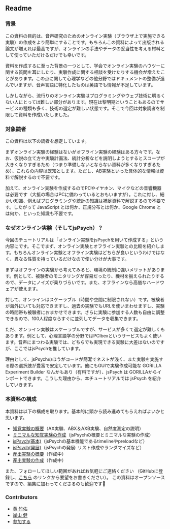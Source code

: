 ## Readme

### 背景

この資料の目的は、音声研究のためのオンライン実験（ブラウザ上で実施できる実験）の作成をより簡単にすることです。もちろんこの資料によって出版される論文が増えれば最高ですが、オンラインの手法やデータの妥当性を考える材料として使っていただけるだけでも幸いです。

資料を作成するに至った背景の一つとして、学会でオンライン実験のハウツーに関する質問を耳にしたり、実験作成に関する相談を受けたりする機会が増えたことがあります。この点に関して心理学などの他分野ではドキュメントの整備が進んでいますが、音声言語に特化したものは英語でも情報が不足しています。

しかしながら、流行りのオンライン実験はプログラミングやウェブ技術に明るくない人にとっては難しい部分があります。現在は黎明期ということもあるのでサービスの種類も多く、技術の選定が難しい状態です。そこで今回は対象読者を制限して資料を作成いたしました。

### 対象読者

この資料は以下の読者を想定しています。

まずオンライン実験の経験はないがオフライン実験の経験はある方々です。なお、仮説の立て方や実験計画法、統計分析などを説明しようとするとスコープが大きくなりすぎるため（つまり準備しないとならない資料が多くなりすぎるため）、これらの内容は既知とします。ただし、AB実験といった具体的な情報は資料で解説するので不要です。

加えて、オンライン実験を作成するのでPCやイヤホン、マイクなどの音響機器は必要です（大抵の場合はPCに備わっているとおもいますが）。これに対し、細かい知識、例えばプログラミングや統計の知識は補足資料で解説するので不要です。したがって JavaScript とは何か、正規分布とは何か、Google Chrome とは何か、といった知識も不要です。

### なぜオンライン実験（そしてjsPsych）？

今回のチュートリアルは「オンライン実験をjsPsychを用いて作成する」という内容にです。そこでまず、オンライン実験とオフライン実験との比較を紹介します。もちろんオンライン実験とオフライン実験はどちらが良いというわけではなく、異なる性質を持っているだけなので使い分けが大事です。

まずはオフラインの実験から考えてみると、環境の統制に強いメリットがあります。例として、被験者のモニタリングが容易だったり、機材を揃えられたりするので、データにノイズが乗りづらいです。また、オフラインなら高価なハードウェアが使えます。

対して、オンラインはスケーラブル（時間や空間に制限されない）です。被験者が海外にいても対応できますし、過去の実験でもURLを使いまわせますし、実験の時間帯も被験者におまかせできます。さらに実験に参加する人数も自由に調整できるので、100人程度ならすぐに並列してデータを収集できます。

ただ、オンライン実験はスケーラブルですが、サービスが多くて選定が難しくもあります。例として、心理言語学の分野ではPCIbexというサービスもよく使います。音声にまつわる実験では、どちらでも実現できる実験に大差はないのですが、ここではjsPsychを推しています。

理由として、jsPsychのほうがコードが簡潔でネストが浅く、また実験を実施する際の選択肢が豊富で安定しています。他にもGUIで実験作成可能な GORILLA Experiment Builder なんかもあり（有料ですが）、jsPsych は GORILLAからインポートできます。こうした理由から、本チュートリアルでは jsPsych を紹介していきます。

### 本資料の構成

本資料は以下の構成を取ります。基本的に頭から読み進めてもらえればよいかと思います。

- [知覚実験の概要](./01_perception_intro/)（AX実験、ABX＆AXB実験、自然度測定の説明）
- [ミニマルな知覚実験の作成](./02_perception_minimal/)（jsPsychの概要とミニマルな実験の作成）
- [jsPsych(基本)](./03_jspsych_basic/)（jsPsychの基本機能であるtimelineやpreloadなど）
- [jsPsych(発展)](./04_jspsych_intermediate)（jsPsychの発展: リスト作成やランダマイズなど）
- [産出実験の概要]()（作成中）
- [産出実験の作成]()（作成中）

また、フォローしてほしい範囲があればお気軽にご連絡ください
（GitHubに登録し、[こちら](https://github.com/cool-atami/online-audio-experiment/issues)
のリンクから要望をお書きください）。
この資料はオープンソースですので、編集に加わってくださるのも歓迎です🤗

### Contributors

- [黄 竹佑](https://researchmap.jp/chuyu_huang)
- [岸山 健](https://researchmap.jp/kishiyamat)
- [参加する](https://github.com/cool-atami/online-audio-experiment/issues)

<!--
TODO
- jsPsychはGorilaとの互換性あり
-->

